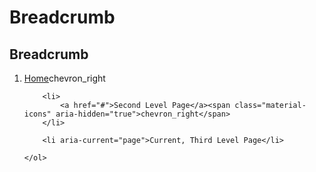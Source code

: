 # Breadcrumb

<nav class="breadcrumb" aria-labelledby="system-breadcrumb">
    <h2 id="system-breadcrumb" class="visually-hidden">Breadcrumb</h2>
    <ol>        
        <li>
            <a href="#">Home</a><span class="material-icons" aria-hidden="true">chevron_right</span>
        </li>        
        
        <li>
            <a href="#">Second Level Page</a><span class="material-icons" aria-hidden="true">chevron_right</span>
        </li>        
        
        <li aria-current="page">Current, Third Level Page</li>
        
    </ol>
</nav>